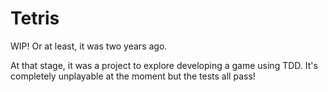 Tetris
======

WIP! Or at least, it was two years ago.

At that stage, it was a project to explore developing a game using TDD. 
It's completely unplayable at the moment but the tests all pass!
